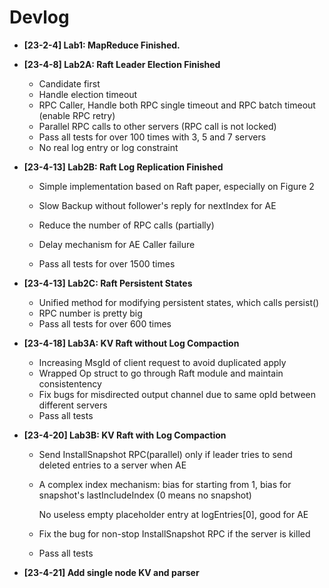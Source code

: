 # Devlog

- **[23-2-4] Lab1: MapReduce Finished.**

- **[23-4-8] Lab2A: Raft Leader Election Finished**
  - Candidate first
  - Handle election timeout
  - RPC Caller, Handle both RPC single timeout and RPC batch timeout (enable RPC retry)
  - Parallel RPC calls to other servers (RPC call is not locked)
  - Pass all tests for over 100 times with 3, 5 and 7 servers
  - No real log entry or log constraint
  
- **[23-4-13] Lab2B: Raft Log Replication Finished**
  
  - Simple implementation based on Raft paper, especially on Figure 2
  
  - Slow Backup without follower's reply for nextIndex for AE
  
  - Reduce the number of RPC calls (partially)
  
  - Delay mechanism for AE Caller failure
  
  - Pass all tests for over 1500 times
  
- **[23-4-13] Lab2C: Raft Persistent States**
  
  - Unified method for modifying persistent states, which calls persist()
  - RPC number is pretty big
  - Pass all tests for over 600 times
  
- **[23-4-18] Lab3A: KV Raft without Log Compaction**
  
  - Increasing MsgId of client request to avoid duplicated apply
  - Wrapped Op struct to go through Raft module and maintain consistentency
  - Fix bugs for misdirected output channel due to same opId between different servers
  - Pass all tests
  
- **[23-4-20] Lab3B: KV Raft with Log Compaction**
  
  - Send InstallSnapshot RPC(parallel) only if leader tries to send deleted entries to a server when AE
  
  - A complex index mechanism: bias for starting from 1, bias for snapshot's lastIncludeIndex (0 means no snapshot)
  
      No useless empty placeholder entry at logEntries[0], good for AE
  
  - Fix the bug for non-stop InstallSnapshot RPC if the server is killed
  
  - Pass all tests
  
- **[23-4-21]  Add single node KV and parser**





















